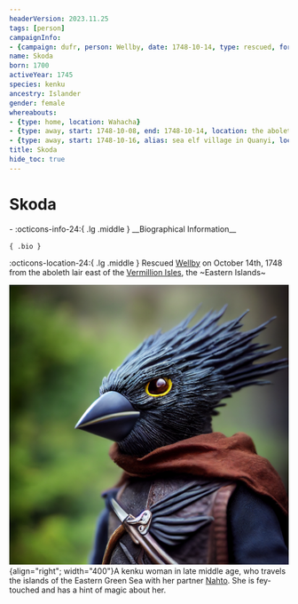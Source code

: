 ```yaml
---
headerVersion: 2023.11.25
tags: [person]
campaignInfo:
- {campaign: dufr, person: Wellby, date: 1748-10-14, type: rescued, format: '<met:u> <person:q> on <target> from <current:3Frq>'}
name: Skoda
born: 1700
activeYear: 1745
species: kenku
ancestry: Islander
gender: female
whereabouts:
- {type: home, location: Wahacha}
- {type: away, start: 1748-10-08, end: 1748-10-14, location: the aboleth lair east of Vermillion Isles}
- {type: away, start: 1748-10-16, alias: sea elf village in Quanyi, location: Quanyi}
title: Skoda
hide_toc: true
---
```

# Skoda
<div class="grid cards ext-narrow-margin ext-one-column" markdown>
- :octicons-info-24:{ .lg .middle } __Biographical Information__

    { .bio }

</div>



:octicons-location-24:{ .lg .middle } Rescued [Wellby](<../pcs/dunmar-fellowship/wellby.md>) on October 14th, 1748 from the aboleth lair east of the [Vermillion Isles](<../../gazetteer/eastern-green-sea/vermillion-isles.md>), the ~Eastern Islands~  


![Skoda](../../assets/skoda.png){align="right"; width="400"}A kenku woman in late middle age, who travels the islands of the Eastern Green Sea with her partner [Nahto](<./nahto.md>). She is fey-touched and has a hint of magic about her. 

